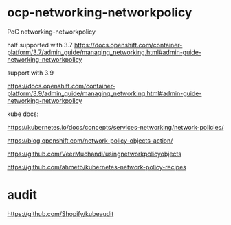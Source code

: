 # ocp-networking-networkpolicy
PoC networking-networkpolicy

 half supported with 3.7
https://docs.openshift.com/container-platform/3.7/admin_guide/managing_networking.html#admin-guide-networking-networkpolicy

 support with 3.9
 
 https://docs.openshift.com/container-platform/3.9/admin_guide/managing_networking.html#admin-guide-networking-networkpolicy
 
 kube docs:
 
 https://kubernetes.io/docs/concepts/services-networking/network-policies/



https://blog.openshift.com/network-policy-objects-action/



https://github.com/VeerMuchandi/usingnetworkpolicyobjects


https://github.com/ahmetb/kubernetes-network-policy-recipes


# audit 

https://github.com/Shopify/kubeaudit
